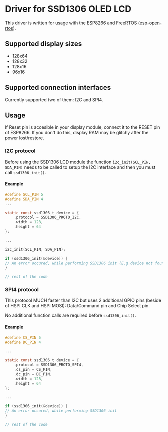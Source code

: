 # Driver for SSD1306 OLED LCD

This driver is written for usage with the ESP8266 and FreeRTOS ([esp-open-rtos](https://github.com/SuperHouse/esp-open-rtos)).

## Supported display sizes

 - 128x64
 - 128x32
 - 128x16
 - 96x16

## Supported connection interfaces

Currently supported two of them: I2C and SPI4.

## Usage

If Reset pin is accesible in your display module, connect it to the RESET pin of ESP8266.
If you don't do this, display RAM may be glitchy after the power lost/restore.

### I2C protocol

Before using the SSD1306 LCD module the function `i2c_init(SCL_PIN, SDA_PIN)` needs to be
called to setup the I2C interface and then you must call `ssd1306_init()`.

#### Example 

```C
#define SCL_PIN 5
#define SDA_PIN 4
...

static const ssd1306_t device = {
	.protocol = SSD1306_PROTO_I2C,
	.width = 128,
	.height = 64
};

...

i2c_init(SCL_PIN, SDA_PIN);

if (ssd1306_init(&device)) {
// An error occured, while performing SSD1306 init (E.g device not found etc.)
}

// rest of the code
```

### SPI4 protocol

This protocol MUCH faster than I2C but uses 2 additional GPIO pins (beside of HSPI CLK
and HSPI MOSI): Data/Command pin and Chip Select pin.

No additional function calls are required before `ssd1306_init()`.

#### Example 

```C
#define CS_PIN 5
#define DC_PIN 4

...

static const ssd1306_t device = {
	.protocol = SSD1306_PROTO_SPI4,
	.cs_pin = CS_PIN,
	.dc_pin = DC_PIN,
	.width = 128,
	.height = 64
};

...

if (ssd1306_init(&device)) {
// An error occured, while performing SSD1306 init
}

// rest of the code
```
